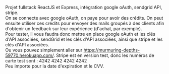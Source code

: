 Projet fullstack ReactJS et Express, intégration google oAuth, sendgrid API, stripe.  
On se connecte avec google oAuth, on paye pour avoir des crédits. On peut ensuite utiliser ces crédits pour envoyer des mails groupés à des clients afin d'obtenir un feedback sur leur expérience (d'achat, par exemple).   
Pour tester, il vous faudra donc mettre en place google oAuth et les clés d'API associées, sendGrid et les clés d'API associées, ainsi que stripe et les clés d'API associées.  
Ou vous pouvez simplement aller sur https://murmuring-depths-59770.herokuapp.com/. 
Stripe est en version test, donc les numéros de carte test sont : 4242 4242 4242 4242   
Peu importe pour la date d'expiration et le CVV. 
  
